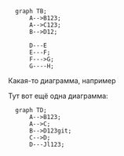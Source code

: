 ```mermaid
  graph TB;
      A-->B123;
      A-->C123;
      B-->D12;
      
      D---E
      E---F;
      F--->G;
      G----H;
```

Какая-то диаграмма, например

Тут вот ещё одна диаграмма:

```mermaid
  graph TD;
      A-->B123;
      A-->C;
      B-->D123git;
      C-->D;
      D---Jl123;
```
